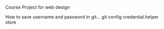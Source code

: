 Course Project for web design

How to save username and password in git... git config credential.helper store
